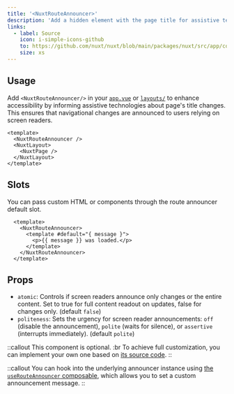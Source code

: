 ```yaml
---
title: '<NuxtRouteAnnouncer>'
description: 'Add a hidden element with the page title for assistive technologies.'
links:
  - label: Source
    icon: i-simple-icons-github
    to: https://github.com/nuxt/nuxt/blob/main/packages/nuxt/src/app/components/nuxt-route-announcer.ts
    size: xs
---
```


## Usage

Add `<NuxtRouteAnnouncer/>` in your [`app.vue`](/docs/guide/directory-structure/app) or [`layouts/`](/docs/guide/directory-structure/layouts) to enhance accessibility by informing assistive technologies about page's title changes. This ensures that navigational changes are announced to users relying on screen readers.

```vue [app.vue]
<template>
  <NuxtRouteAnnouncer />
  <NuxtLayout>
    <NuxtPage />
  </NuxtLayout>
</template>
```

## Slots

You can pass custom HTML or components through the route announcer default slot.

```vue
  <template>
    <NuxtRouteAnnouncer>
      <template #default="{ message }">
        <p>{{ message }} was loaded.</p>
      </template>
    </NuxtRouteAnnouncer>
  </template>
```

## Props

- `atomic`: Controls if screen readers announce only changes or the entire content. Set to true for full content readout on updates, false for changes only. (default `false`)
- `politeness`: Sets the urgency for screen reader announcements: `off` (disable the announcement), `polite` (waits for silence), or `assertive` (interrupts immediately). (default `polite`)

::callout
This component is optional. :br
To achieve full customization, you can implement your own one based on [its source code](https://github.com/nuxt/nuxt/blob/main/packages/nuxt/src/app/components/nuxt-route-announcer.ts).
::

::callout
You can hook into the underlying announcer instance using [the `useRouteAnnouncer` composable](/docs/api/composables/use-route-announcer), which allows you to set a custom announcement message.
::

